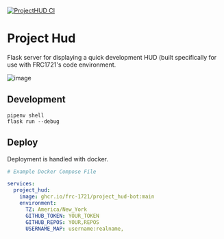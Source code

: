 [![ProjectHUD CI](https://github.com/FRC-1721/ProjectHud/actions/workflows/build_docker.yml/badge.svg)](https://github.com/FRC-1721/ProjectHud/actions/workflows/build_docker.yml)

# Project Hud

Flask server for displaying a quick development HUD (built specifically for use with FRC1721's code environment.

![image](https://github.com/user-attachments/assets/4e62c869-bbb0-4391-9818-1196055490b4)

## Development

```shell
pipenv shell
flask run --debug
```

## Deploy

Deployment is handled with docker.

```yaml
# Example Docker Compose File

services:
  project_hud:
    image: ghcr.io/frc-1721/project_hud-bot:main
    environment:
      TZ: America/New_York
      GITHUB_TOKEN: YOUR_TOKEN
      GITHUB_REPOS: YOUR,REPOS
      USERNAME_MAP: username:realname,
```

